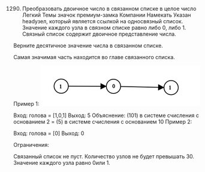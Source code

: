 1290. Преобразовать двоичное число в связанном списке в целое число
Легкий
Темы
значок премиум-замка
Компании
Намекать
Указан headузел, который является ссылкой на односвязный список. Значение каждого узла в связном списке равно либо 0, либо 1. Связный список содержит двоичное представление числа.

Верните десятичное значение числа в связанном списке.

Самая значимая часть находится во главе связанного списка.

 

Пример 1:
![ex1](image/graph-1.png)

Вход: голова = [1,0,1]
 Выход: 5
 Объяснение: (101) в системе счисления с основанием 2 = (5) в системе счисления с основанием 10
Пример 2:

Вход: голова = [0]
 Выход: 0
 

Ограничения:

Связанный список не пуст.
Количество узлов не будет превышать 30.
Значение каждого узла равно 0или 1.